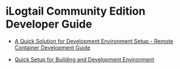 # iLogtail Community Edition Developer Guide

* [A Quick Solution for Development Environment Setup - Remote Container Development Guide](https://mp.weixin.qq.com/s/o-cvM_0YGzv8UiMzls8OSg)

* [Quick Setup for Building and Development Environment](https://zhuanlan.zhihu.com/p/552057171)
